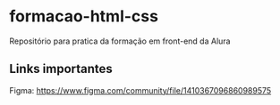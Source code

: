 # formacao-html-css
Repositório para pratica da formação em front-end da Alura

## Links importantes

Figma: https://www.figma.com/community/file/1410367096860989575